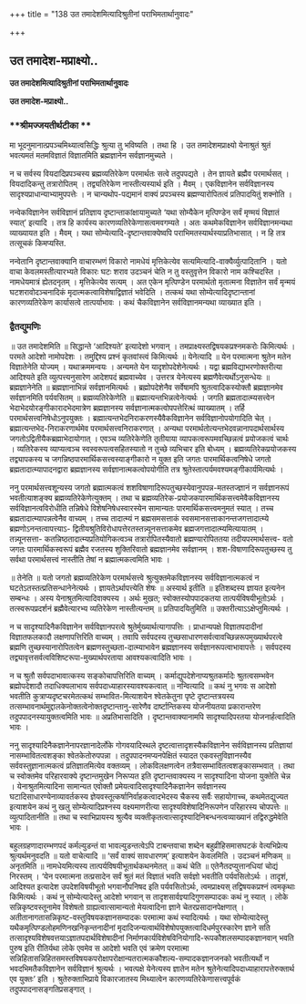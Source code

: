 +++
title = "138 उत तमादेशमित्यादिश्रुतीनां पराभिमतार्थानुवादः"

+++


## उत तमादेश-मप्राक्ष्यो..

**उत तमादेशमित्यादिश्रुतीनां पराभिमतार्थानुवादः**

**उत तमादेश-मप्राक्ष्यो..**

### **श्रीमज्जयतीर्थटीका **

मा भूदनुमानात्प्रपञ्चमिथ्यात्वसिद्धिः श्रुत्या तु भविष्यति । तथा हि । उत तमादेशमप्राक्ष्यो येनाश्रुतं श्रुतं भवत्यमतं मतमविज्ञातं विज्ञातमिति ब्रह्मज्ञानेन सर्वज्ञानमुच्यते ।

न च सर्वस्य वियदादिप्रपञ्चस्य ब्रह्मव्यतिरेकेण परमार्थतः सत्वे तदुपपद्यते । तेन ज्ञायते ब्रह्मैव परमार्थसत् । वियदादिकन्तु तत्रारोपितम् । तद्व्यतिरेकेण नास्तीत्यस्यार्थ इति । मैवम् । एकविज्ञानेन सर्वविज्ञानस्य सादृश्यप्राधान्याभ्यामुपपत्तेः । न चान्यथोप-पद्यमानं वाक्यं प्रपञ्चस्य ब्रह्मण्यारोपितत्वं प्रतिपादयितुं शक्नोति ।

नन्वेकविज्ञानेन सर्वविज्ञानं प्रतिज्ञाय दृष्टान्ताकांक्षायामुच्यते ‘यथा सोम्यैकेन मृत्पिण्डेन सर्वं मृण्मयं विज्ञातं स्यात्’ इत्यादि । तत्र हि कार्यस्य कारणव्यतिरेकेणासत्वमवगम्यते । अतः कथमेकविज्ञानेन सर्वविज्ञानमन्यथा व्याख्यायत इति । मैवम् । यथा सोम्येत्यादि-दृष्टान्तवाक्येष्वपि पराभिमतस्यार्थस्याप्रतिभासात् । न हि तत्र तत्सूचकं किमप्यस्ति.

नन्वेतानि दृष्टान्तवाक्यानि वाचारम्भणं विकारो नामधेयं मृत्तिकेत्येव सत्यमित्यादि-वाक्यैर्व्युत्पादितानि । यतो वाचा केवलमस्तीत्यारभ्यते विकारः घटः शराव उदञ्चनं चेति न तु वस्तुवृत्तेन विकारो नाम कश्चिदस्ति । नामधेयमात्रं ह्येतदनृतम् । मृत्तिकेत्येव सत्यम् । अत एकेन मृत्पिण्डेन परमार्थतो मृतात्मना विज्ञातेन सर्वं मृन्मयं घटशरावोदञ्चनादिकं मृदात्मकत्वाविशेषाद्विज्ञातं भवेदिति । तत्कथं यथा सोम्येत्यादिदृष्टान्तानां कारणव्यतिरेकेण कार्यासत्वे तात्पर्याभावः । कथं चैकविज्ञानेन सर्वविज्ञानमन्यथा व्याख्यात इति ।

### **द्वैतद्युमणिः**

॥ उत तमादेशमिति ॥ सिद्धान्ते ‘आदिश्यते’ इत्यादेशो भगवान् । तमप्राक्ष्यस्तद्विषयकप्रश्नमकरोः किमित्यर्थः । परमते आदेशो नामोपदेशः । तमुद्दिश्य प्रश्नं कृतवांस्त्वं किमित्यर्थः ॥ येनेत्यादि ॥ येन परमात्मना श्रुतेन मतेन विज्ञातेनेति योज्यम् । यथाक्रममन्वयः । अन्यमते येन यादृशोपदेशेनेत्यर्थः । यद्वा ब्रह्मविद्याभरणोक्तरीत्या आदिश्यते इति व्युत्पत्त्यनुसारेण आदेशपदं ब्रह्मवाच्येव । उत्तरत्र येनेत्यस्य ब्रह्मणैवेत्यर्थोऽनुसन्धेयः ॥ ब्रह्मज्ञानेनेति ॥ ब्रह्मज्ञानाभिन्नं सर्वज्ञानमित्यर्थः । ब्रह्मोपदेशेनैव सर्वेषामपि श्रुतत्वादिकस्योक्तौ ब्रह्मज्ञानमेव सर्वज्ञानमिति पर्यवसितम् ॥ ब्रह्मव्यतिरेकेणेति ॥ ब्रह्मात्यन्तभिन्नत्वेनेत्यर्थः । जगति ब्रह्मतादात्म्यसत्त्वेन भेदाभेदयोरङ्गीकारादभेदमात्रेण ब्रह्मज्ञानस्य सर्वज्ञानात्मकत्वोपपत्तेरित्थं व्याख्यातम् । तर्हि परमार्थसत्त्वनिषेधोऽनुपयुक्तः । ब्रह्मात्यन्तभेदनिराकरणस्यैवैकविज्ञानेन सर्वविज्ञानोपयोगादिति चेत् । ब्रह्मात्यन्तभेद-निराकरणार्थमेव परमार्थसत्त्वनिराकरणात् । अन्यथा परमार्थतोत्यन्तभेदवन्नानापदार्थसार्थस्य जगतोऽद्वितीयैकब्रह्माभेदायोगात् । एवञ्च व्यतिरेकेणेति तृतीयाया व्यापकत्वरूपमवच्छिन्नत्वं प्रयोजकत्वं चार्थः । व्यतिरेकस्य व्याप्यत्वञ्च स्वस्वरूपत्वसहितस्यातो न तुच्छे व्यभिचार इति बोध्यम् । ब्रह्मव्यतिरेकप्रयोजकस्य तद्व्यापकस्य च जगन्निष्ठपारमार्थिकसत्त्वस्याङ्गीकारो न युक्त इति जगतः पारमार्थिकत्वनिषेधे जगतो ब्रह्मतादात्म्यापादनद्वारा ब्रह्मज्ञानस्य सर्वज्ञानात्मकत्वोपयोगीति तत्र श्रुतेस्तात्पर्यमवश्यमङ्गीकार्यमित्यर्थः ।

ननु परमार्थसत्त्वशून्यस्य जगतो ब्रह्मात्मकत्वं शशविषाणादिरूपतुच्छस्येवानुपपन्न-मतस्तज्ज्ञानं न सर्वज्ञानरूपं भवतीत्याशङ्क्य ब्रह्मव्यतिरेकेणेत्युक्तम् । तथा च ब्रह्मव्यतिरेक-प्रयोजकपारमार्थिकसत्त्वमेवैकविज्ञानस्य सर्वविज्ञानत्वविरोधीति तन्निषेधे विशेषनिषेधस्वारस्येन सामान्यतः पारमार्थिकसत्त्वमनुमतं स्यात् । तच्च ब्रह्मतादात्म्यापन्नत्वेनैव वाच्यम् । तच्च तादात्म्यं न ब्रह्मसमसत्ताकं स्वसमानसत्ताकानन्तजगत्तादात्म्ये ब्रह्मणोऽनन्तत्वापत्त्याऽ- द्वितीयश्रुतिविरोधापत्तेरतस्तन्न्यूनसत्ताकमेव ब्रह्मजगत्तादात्म्यमित्यायातम् । तन्न्यूनसत्ता- कतन्निष्ठतादात्म्यप्रतियोगिकत्वञ्च तत्रारोपितस्यैवातो ब्रह्मण्यारोपिततया तदीयपरमार्थसत्त्व- वतो जगतः पारमार्थिकस्वरूपं ब्रह्मैव रजतस्य शुक्तिरिवातो ब्रह्मज्ञानमेव सर्वज्ञानम् । शश-विषाणादिरूपतुच्छस्य तु सर्वथा परमार्थसत्त्वं नास्तीति तेषां न ब्रह्मात्मकत्वमिति भावः ।

॥ तेनेति ॥ यतो जगतो ब्रह्मव्यतिरेकेण परमार्थसत्त्वे श्रुत्युक्तमेकविज्ञानस्य सर्वविज्ञानात्मकत्वं न घटतेऽतस्तत्प्रतिसन्धानेनेत्यर्थः । ज्ञायतेऽर्थापत्त्येति शेषः ॥ अस्यार्थ इतीति ॥ इतिशब्दस्य ज्ञायत इत्यनेन सम्बन्धः । अस्य येनाश्रुतमित्यादिवाक्यस्य । अर्थः मुखत; स्वोक्तस्योपपादकतया तात्पर्यविषयीभूतोऽर्थः । तत्स्वरूपप्रदर्शनं ब्रह्मैवेत्यारभ्य व्यतिरेकेण नास्तीत्यन्तम् ॥ प्रतिपादयितुमिति ॥ उक्तरीत्याऽऽक्षेप्तुमित्यर्थः ।

न च सादृश्यादिनैकविज्ञानेन सर्वविज्ञानपरत्वे श्रुतेर्मुख्यार्थत्यागापत्तिः । प्राधान्यपक्षे विज्ञातपदादीनां विज्ञातफलकादौ लक्षणापत्तिरिति वाच्यम् । तवापि सर्वपदस्य तुच्छसाधारणसर्वत्वावच्छिन्नरूपमुख्यार्थपरत्वे ब्रह्मणि तुच्छस्यानारोपितत्वेन ब्रह्मणस्तुच्छता-दात्म्याभावेन ब्रह्मज्ञानस्य सर्वज्ञानरूपत्वाभावापत्तेः । सर्वपदस्य तद्व्यावृत्तसर्वत्वविशिष्टरूपा-मुख्यार्थपरताया आवश्यकत्वादिति भावः ।

न च श्रुतौ सर्वपदाभावात्कस्य सङ्कोचापत्तिरिति वाच्यम् । कर्माद्युपदेशेनाप्यश्रुतकर्मादेः श्रुतत्वसम्भवेन ब्रह्मोपदेशादौ तदाधिक्यलाभाय सर्वपदाध्याहारस्यावश्यकत्वात् ॥ नन्वित्यादि ॥ कथं नु भगवः स आदेशो भवतीति कुत्राप्यदृष्टचरमेतत्कथं सम्भावित-मित्याशयेन श्वेतकेतुना पृष्टे दृष्टान्तत्रयस्य तत्सम्भावनार्थमुद्दालकेनोक्तत्वेनोक्तदृष्टान्तानु-सारेणैव दार्ष्टान्तिकस्य योजनीयतया प्रकारान्तरेण तदुपपादनस्यायुक्तत्वमिति भावः ॥ अप्रतिभासादिति । दृष्टान्तवाक्यानामपि सादृश्यादिपरतया योजनार्हत्वादिति भावः ।

ननु सादृश्यादिनैकज्ञानेनापरज्ञानादेर्लोके गोगवयादिस्थले दृष्टत्वात्तादृशस्यैकविज्ञानेन सर्वविज्ञानस्य प्रतिज्ञायां नासम्भावितत्वशङ्का श्वेतकेतोरुपपन्ना । तदुपपादनमप्यनपेक्षितं स्यादत एकवस्तुविज्ञानस्यैव सर्ववस्तुज्ञानात्मकत्वं प्रतिज्ञातमित्येव वक्तव्यम् । लोकविलक्षणत्वेन तत्रैवासम्भावितत्वशङ्कासम्भवात् । तथा च स्वोक्तमेव परिहारवाक्ये दृष्टान्तमुखेन निरूप्यत इति दृष्टान्तवाक्यस्य न सादृश्यादिना योजना युक्तेति चेन्न । येनाश्रुतमित्यादिना सामान्यत एवोक्तौ प्रमेयत्वादिसादृश्यादिनैकज्ञानेन सर्वज्ञानस्य घटादिसाधारण्येनाव्यावर्तकस्य ज्ञेयवस्तूत्कर्षानिर्वाहकत्वादभेदस्य चैकस्य सर्वैः सहायोगाच्च, कथमेतद्युज्यत इत्याशयेन कथं नु खलु सोम्येत्यादिप्रश्नस्य वक्ष्यमाणरीत्या सादृश्यविशेषादिनिरूपणेन परिहारस्य चोपपत्तेः ॥ व्युत्पादितानीति ॥ तथा च स्वाभिप्रायस्य श्रुत्यैव व्यक्तीकृतत्वात्सादृश्यादिनिबन्धनत्वव्याख्यानं तद्विरुद्धमेवेति भावः ।

बहुलग्रहणादारम्भणपदं कर्मल्युडन्तं वा भावल्युडन्तत्वेऽपि टाबन्तवाचा शब्देन बहुव्रीहिसमासघटकं वेत्यभिप्रेत्य श्रुत्यर्थमनुवदति ॥ यतो वाचेत्यादि ॥ ‘सर्वं वाक्यं सावधारणम्’ इत्याशयेन केवलमिति । उदञ्चनं मणिकम् ॥ अनृतमिति ॥ नामधेयमित्यस्य तात्पर्यविषयीभूतार्थकथनमेतत् ॥ कथं चेति ॥ एतेनैतदप्युत्तानधियां चोद्यं निरस्तम् । ‘येन परमात्मना तत्प्रसादेन सर्वं श्रुतं मतं विज्ञातं भवति सर्वज्ञो भवतीति पर्यवसितोऽर्थः । तादृशं, आदिश्यत इत्यादेश उपदेशविषयीभूतो भगवानौपनिषद इति पर्यवसितोऽर्थः, त्वमप्राक्ष्यस् तद्विषयकप्रश्नं त्वमकृथाः किमित्यर्थः । कथं नु सोम्येत्यादेस्तु आदेशो भगवान् स तादृशसार्वज्ञ्यादिगुणसम्पादकः कथं नु स्यात् । लोके सन्निकृष्टवस्तूनामेव विशेषतो ग्राह्यत्वात्सामान्यतो मेयत्वादिना ज्ञाने चेतरप्रसादानपेक्षणात् । अतीतानागतासन्निकृष्ट-वस्तुविषयकज्ञानसम्पादकः परमात्मा कथं स्यादित्यर्थः । यथा सोम्येत्यादेस्तु यथैकमृत्पिण्डलोहमणिनखनिकृन्तनादीनां मृदादिजन्यत्वार्थविशेषोपयुक्तत्वादिधर्मपुरस्कारेण ज्ञाने सति तत्सादृश्यविशेषवत्तयाऽज्ञातपदार्थविशेषादीनां निर्माणकार्यविशेषविनियोगादि-रूपकौशलसम्पादकज्ञानवान् भवति पुरुष इति रीतिर्यथा लोके एवमेव स आदेशो भवति एवं क्रमेण परमात्मा सन्निहितासन्निहितसमस्तविषयकपरोक्षापरोक्षान्यतरात्मककौशल्य-सम्पादकज्ञानजनको भवतीत्यर्थो न भवदभिमतैकविज्ञानेन सर्वविज्ञानं श्रुत्यर्थः । भवत्पक्षे येनेत्यस्य ज्ञातेन मतेन श्रुतेनेत्यादिपदाध्याहारापत्तेरुक्तार्थ एव युक्तः’ इति । श्रुतेरुक्ताभिप्राये विकारजातस्य मिथ्यात्वेन कारणव्यतिरेकेणासत्त्वपूर्वकं तदुपपादनासङ्गतिप्रसङ्गात् ।

